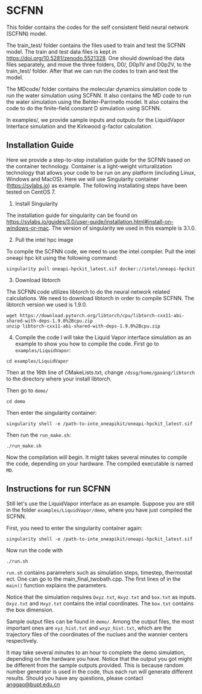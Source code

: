 # SCFNN
This folder contains the codes for the self consistent field neural network (SCFNN) model. 

The train_test/ folder contains the files used to train and test the SCFNN model. The train and test data files is kept in https://doi.org/10.5281/zenodo.5521328. One should download the data files separately, and move the three folders, D0/, D0p1V and D0p2V, to the train_test/ folder. After that we can run the codes to train and test the model.

The MDcode/ folder contains the molecular dynamics simulation code to run the water simulation using SCFNN. It also contains the MD code to run the water simulation using the Behler-Parrinello model. It also cotains the code to do the finite-field constant D simulation using SCFNN. 

In examples/, we provide sample inputs and outputs for the LiquidVapor Interface simulation and the Kirkwood g-factor calculation.

## Installation Guide

Here we provide a step-to-step installation guide for the SCFNN based on the container technology. Container is a light-weight virturalization technology that allows your code to be run on any platform (including Linux, Windows and MacOS). Here we will use Singularity container (https://sylabs.io) as example. The following installating steps have been tested on CentOS 7.

1. Install Singularity

The installation guide for singularity can be found on https://sylabs.io/guides/3.0/user-guide/installation.html#install-on-windows-or-mac. The version of singularity we used in this example is 3.1.0.

2. Pull the intel hpc image

To compile the SCFNN code, we need to use the intel compiler. Pull the intel oneapi hpc kit using the following command:
```
singularity pull oneapi-hpckit_latest.sif docker://intel/oneapi-hpckit
```

3. Download libtorch

The SCFNN code utilizes libtorch to do the neural network related calculations. We need to download libtorch in order to compile SCFNN. The libtorch version we used is 1.9.0.
```
wget https://download.pytorch.org/libtorch/cpu/libtorch-cxx11-abi-shared-with-deps-1.9.0%2Bcpu.zip
unzip libtorch-cxx11-abi-shared-with-deps-1.9.0%2Bcpu.zip 
```

4. Compile the code
I will take the Liquid Vapor interface simulation as an example to show you how to compile the code.
First go to `examples/LiquidVapor`:
```
cd examples/LiquidVapor
```

Then at the 16th line of CMakeLists.txt, change `/dssg/home/gaoang/libtorch` to the directory where your install libtorch.

Then go to `demo/`
```
cd demo
```
Then enter the singularity container:
```
singularity shell -e /path-to-inte_oneapikit/oneapi-hpckit_latest.sif
```
Then run the `run_make.sh`:
```
./run_make.sh
```

Now the compilation will begin. It might takes several minutes to compile the code, depending on your hardware. The compiled executable is named `MD`.

## Instructions for run SCFNN

Still let's use the LiquidVapor interface as an example. Suppose you are still in the folder `examples/LiquidVapor/demo`, where you have just compiled the SCFNN. 

First, you need to enter the singularity container again:
```
singularity shell -e /path-to-inte_oneapikit/oneapi-hpckit_latest.sif
```
Now run the code with
```
./run.sh
```

`run.sh` contains parameters such as simulation steps, timestep, thermostat ect. One can go to the main_final_twobath.cpp. The first lines of in the `main()` function explains the parameters.

Notice that the simulation requires `Oxyz.txt`, `Hxyz.txt` and `box.txt` as inputs. `Oxyz.txt` and `Hxyz.txt` contains the intial coordinates. The `box.txt` contains the box dimension.

Sample output files can be found in `demo/`. Among the output files, the most important ones are `xyz_hist.txt` and `wxyz_hist.txt`, which are the trajectory files of the coordinates of the nuclues and the wannier centers respectively. 

It may take several minutes to an hour to complete the demo simulation, depending on the hardware you have. Notice that the output you got might be different from the sample outputs provided. This is because random number generator is used in the code, thus each run will generate different results.
Should you have any questions, please contact anggao@bupt.edu.cn
